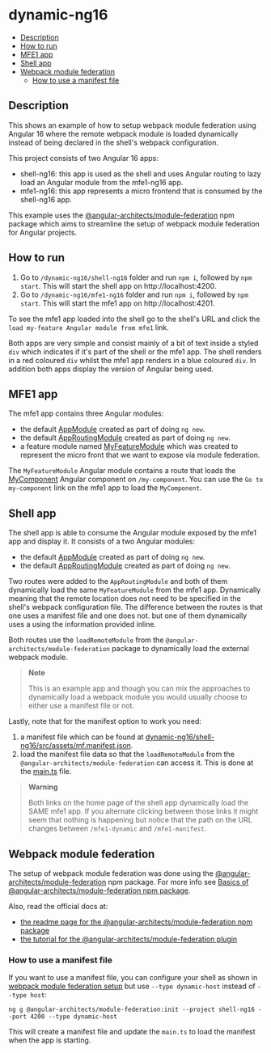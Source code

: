 # dynamic-ng16

- [Description](#description)
- [How to run](#how-to-run)
- [MFE1 app](#mfe1-app)
- [Shell app](#shell-app)
- [Webpack module federation](#webpack-module-federation)
  - [How to use a manifest file](#how-to-use-a-manifest-file)

## Description

This shows an example of how to setup webpack module federation using Angular 16 where the remote webpack module is loaded dynamically instead of being declared in the shell's webpack configuration. 

This project consists of two Angular 16 apps:
- shell-ng16: this app is used as the shell and uses Angular routing to lazy load an Angular module from the mfe1-ng16 app. 
- mfe1-ng16: this app represents a micro frontend that is consumed by the shell-ng16 app.

This example uses the [@angular-architects/module-federation](#webpack-module-federation) npm package which aims to streamline the setup of webpack module federation for Angular projects.

## How to run

1) Go to `/dynamic-ng16/shell-ng16` folder and run `npm i`, followed by `npm start`. This will start the shell app on http://localhost:4200.
2) Go to `/dynamic-ng16/mfe1-ng16` folder and run `npm i`, followed by `npm start`. This will start the mfe1 app on http://localhost:4201.

To see the mfe1 app loaded into the shell go to the shell's URL and click the `load my-feature Angular module from mfe1` link. 

Both apps are very simple and consist mainly of a bit of text inside a styled `div` which indicates if it's part of the shell or the mfe1 app. The shell renders in a red coloured `div` whilst the mfe1 app renders in a blue coloured `div`. In addition both apps display the version of Angular being used.

## MFE1 app

The mfe1 app contains three Angular modules:
- the default [AppModule](/code-demos/dynamic-ng16/mfe1-ng16/src/app/app.module.ts) created as part of doing `ng new`.
- the default [AppRoutingModule](/code-demos/dynamic-ng16/mfe1-ng16/src/app/app-routing.module.ts) created as part of doing `ng new`.
- a feature module named [MyFeatureModule](/code-demos/dynamic-ng16/mfe1-ng16/src/app/my-feature/my-feature.module.ts) which was created to represent the micro front that we want to expose via module federation.

The `MyFeatureModule` Angular module contains a route that loads the [MyComponent](/code-demos/dynamic-ng16/mfe1-ng16/src/app/my-feature/my-component/my-component.component.ts) Angular component on `/my-component`. You can use the `Go to my-component` link on the mfe1 app to load the `MyComponent`.

## Shell app

The shell app is able to consume the Angular module exposed by the mfe1 app and display it. It consists of a two Angular modules:
- the default [AppModule](/code-demos/dynamic-ng16/shell-ng16/src/app/app.module.ts) created as part of doing `ng new`.
- the default [AppRoutingModule](/code-demos/dynamic-ng16/shell-ng16/src/app/app-routing.module.ts) created as part of doing `ng new`.

Two routes were added to the `AppRoutingModule` and both of them dynamically load the same `MyFeatureModule` from the mfe1 app. Dynamically meaning that the remote location does not need to be specified in the shell's webpack configuration file. The difference between the routes is that one uses a manifest file and one does not. but one of them dynamically uses a using the information provided inline.

Both routes use the `loadRemoteModule` from the `@angular-architects/module-federation` package to dynamically load the external webpack module.

> **Note**
>
> This is an example app and though you can mix the approaches to dynamically load a webpack module you would usually choose to either use a manifest file or not.

Lastly, note that for the manifest option to work you need:

1) a manifest file which can be found at [dynamic-ng16/shell-ng16/src/assets/mf.manifest.json](/code-demos/dynamic-ng16/shell-ng16/src/assets/mf.manifest.json). 
2) load the manifest file data so that the `loadRemoteModule` from the `@angular-architects/module-federation` can access it. This is done at the [main.ts](/code-demos/dynamic-ng16/shell-ng16/src/main.ts) file.

> **Warning**
>
> Both links on the home page of the shell app dynamically load the SAME mfe1 app. If you alternate clicking between those links it might seem that nothing is happening but notice that the path on the URL changes between `/mfe1-dynamic` and `/mfe1-manifest`.
>

## Webpack module federation

The setup of webpack module federation was done using the [@angular-architects/module-federation](https://www.npmjs.com/package/@angular-architects/module-federation) npm package. For more info see [Basics of @angular-architects/module-federation npm package](/docs/basics-angular-architects.md).

Also, read the official docs at:
- [the readme page for the @angular-architects/module-federation npm package](https://www.npmjs.com/package/@angular-architects/module-federation?activeTab=readme)
- [the tutorial for the @angular-architects/module-federation plugin](https://github.com/angular-architects/module-federation-plugin/blob/main/libs/mf/tutorial/tutorial.md)

### How to use a manifest file

If you want to use a manifest file, you can configure your shell as shown in [webpack module federation setup](/docs/basics-angular-architects.md#webpack-module-federation-setup) but use `--type dynamic-host` instead of `--type host`:

```
ng g @angular-architects/module-federation:init --project shell-ng16 --port 4200 --type dynamic-host
```

This will create a manifest file and update the `main.ts` to load the manifest when the app is starting.

